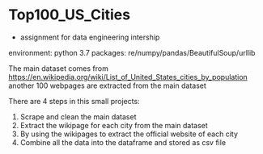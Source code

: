 # Top100_US_Cities
- assignment for data engineering intership

environment: python 3.7
packages: re/numpy/pandas/BeautifulSoup/urllib

The main dataset comes from https://en.wikipedia.org/wiki/List_of_United_States_cities_by_population
another 100 webpages are extracted from the main dataset

There are 4 steps in this small projects:
1. Scrape and clean the main dataset
2. Extract the wikipage for each city from the main dataset
3. By using the wikipages to extract the official website of each city
4. Combine all the data into the dataframe and stored as csv file
